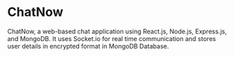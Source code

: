 # ChatNow
ChatNow,  a web-based chat application using React.js, Node.js, Express.js, and MongoDB. It uses Socket.io for real time communication and stores user details in encrypted format in MongoDB Database.
